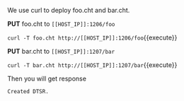 <!--
 * @Descripttion: 
 * @Author: lzy
 * @Date: 2020-05-21 10:06:26
 * @LastEditors: lzy
 * @LastEditTime: 2020-05-21 12:27:02
--> 
We use curl to deploy foo.cht and bar.cht.

**PUT** foo.cht to `[[HOST_IP]]:1206/foo`

`curl -T foo.cht http://[[HOST_IP]]:1206/foo`{{execute}}

**PUT** bar.cht to `[[HOST_IP]]:1207/bar`

`curl -T bar.cht http://[[HOST_IP]]:1207/bar`{{execute}}

Then you will get response

```
Created DTSR.
```